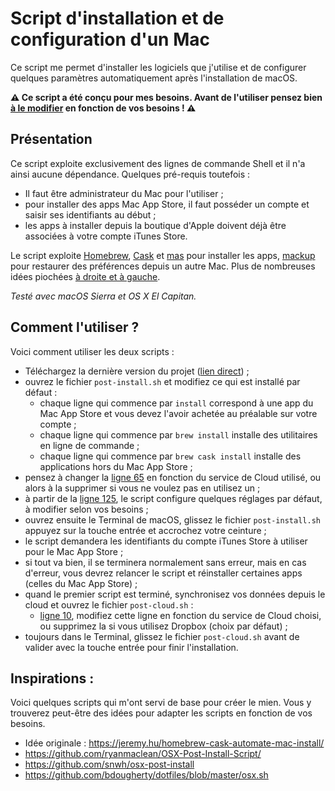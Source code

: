 # Script d'installation et de configuration d'un Mac

Ce script me permet d'installer les logiciels que j'utilise et de configurer quelques paramètres automatiquement après l'installation de macOS. 

**⚠️ Ce script a été conçu pour mes besoins. Avant de l'utiliser pensez bien [à le modifier](https://github.com/nicolinuxfr/macOS-post-installation#comment-lutiliser) en fonction de vos besoins ! ⚠️**

## Présentation

Ce script exploite exclusivement des lignes de commande Shell et il n'a ainsi aucune dépendance. Quelques pré-requis toutefois : 

- Il faut être administrateur du Mac pour l'utiliser ;
- pour installer des apps Mac App Store, il faut posséder un compte et saisir ses identifiants au début ;
- les apps à installer depuis la boutique d'Apple doivent déjà être associées à votre compte iTunes Store.


Le script exploite [Homebrew](http://brew.sh "Homebrew — The missing package manager for macOS"), [Cask](https://caskroom.github.io) et [mas](https://github.com/mas-cli/mas) pour installer les apps, [mackup](https://github.com/lra/mackup) pour restaurer des préférences depuis un autre Mac. Plus de nombreuses idées piochées [à droite et à gauche](https://github.com/nicolinuxfr/macOS-post-installation#inspirations).

*Testé avec macOS Sierra et OS X El Capitan.*

## Comment l'utiliser ?

Voici comment utiliser les deux scripts : 

- Téléchargez la dernière version du projet ([lien direct](https://github.com/nicolinuxfr/macOS-post-installation/archive/master.zip)) ;
- ouvrez le fichier `post-install.sh` et modifiez ce qui est installé par défaut : 
	- chaque ligne qui commence par `install` correspond à une app du Mac App Store et vous devez l'avoir achetée au préalable sur votre compte ;
	- chaque ligne qui commence par `brew install` installe des utilitaires en ligne de commande ;
	- chaque ligne qui commence par `brew cask install` installe des applications hors du Mac App Store ;
- pensez à changer la [ligne 65](https://github.com/nicolinuxfr/macOS-post-installation/blob/master/post-install.sh#L65) en fonction du service de Cloud utilisé, ou alors à la supprimer si vous ne voulez pas en utilisez un ;
- à partir de la [ligne 125](https://github.com/nicolinuxfr/macOS-post-installation/blob/master/post-install.sh#L125), le script configure quelques réglages par défaut, à modifier selon vos besoins ;
- ouvrez ensuite le Terminal de macOS, glissez le fichier `post-install.sh` appuyez sur la touche entrée et accrochez votre ceinture ;
- le script demandera les identifiants du compte iTunes Store à utiliser pour le Mac App Store ;
- si tout va bien, il se terminera normalement sans erreur, mais en cas d'erreur, vous devrez relancer le script et réinstaller certaines apps (celles du Mac App Store) ;
- quand le premier script est terminé, synchronisez vos données depuis le cloud et ouvrez le fichier `post-cloud.sh` :
	- [ligne 10](https://github.com/nicolinuxfr/macOS-post-installation/blob/master/post-cloud.sh#L10), modifiez cette ligne en fonction du service de Cloud choisi, ou supprimez la si vous utilisez Dropbox (choix par défaut) ;
- toujours dans le Terminal, glissez le fichier `post-cloud.sh` avant de valider avec la touche entrée pour finir l'installation.


## Inspirations :

Voici quelques scripts qui m'ont servi de base pour créer le mien. Vous y trouverez peut-être des idées pour adapter les scripts en fonction de vos besoins.

- Idée originale : https://jeremy.hu/homebrew-cask-automate-mac-install/
- https://github.com/ryanmaclean/OSX-Post-Install-Script/
- https://github.com/snwh/osx-post-install
- https://github.com/bdougherty/dotfiles/blob/master/osx.sh